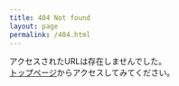 ```yaml
---
title: 404 Not found
layout: page
permalink: /404.html
---
```

アクセスされたURLは存在しませんでした。  
[トップページ]({{site.base_url}})からアクセスしてみてください。